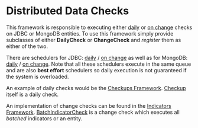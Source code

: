 # Distributed Data Checks

This framework is responsible to executing either [daily](DailyCheck.java) or [on change](ChangeCheck.java) 
checks on JDBC or MongoDB entities. To use this framework simply provide
subclasses of either **DailyCheck** or **ChangeCheck** and *register* them as either of the two.

There are schedulers for JDBC: [daily](SQLDailyCheckScheduler.java) / [on change](SQLChangeCheckScheduler.java)
as well as for MongoDB: [daily](MongoDailyCheckScheduler.java) / [on change](MongoChangeCheckScheduler.java).
Note that all these schedulers execute in the same queue and are also **best effort**
schedulers so daily execution is not guaranteed if the system is overloaded.

An example of daily checks would be the [Checkups Framework](../../retention/checkups). 
[Checkup](../../retention/checkups/Checkup.java) itself is a daily check.

An implementation of change checks can be found in the [Indicators Framework](../indicators).
[BatchIndicatorCheck](../indicators/BatchIndicatorCheck.java) is a change check which executes all *batched* indicators or an entity.
